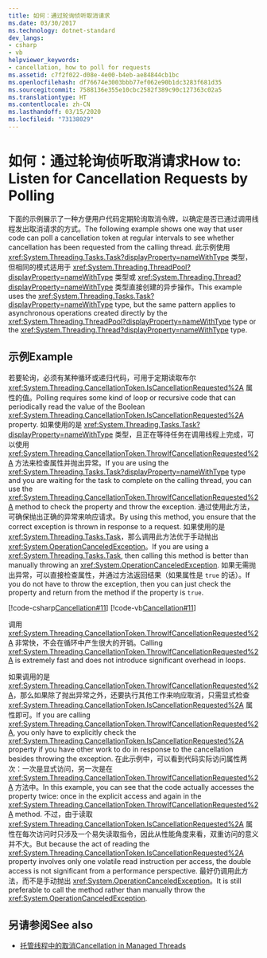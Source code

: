 ```yaml
---
title: 如何：通过轮询侦听取消请求
ms.date: 03/30/2017
ms.technology: dotnet-standard
dev_langs:
- csharp
- vb
helpviewer_keywords:
- cancellation, how to poll for requests
ms.assetid: c7f2f022-d08e-4e00-b4eb-ae84844cb1bc
ms.openlocfilehash: df76674e3003bbb77ef062e90b1dc3283f681d35
ms.sourcegitcommit: 7588136e355e10cbc2582f389c90c127363c02a5
ms.translationtype: HT
ms.contentlocale: zh-CN
ms.lasthandoff: 03/15/2020
ms.locfileid: "73138029"
---
```

# <a name="how-to-listen-for-cancellation-requests-by-polling"></a><span data-ttu-id="4a389-102">如何：通过轮询侦听取消请求</span><span class="sxs-lookup"><span data-stu-id="4a389-102">How to: Listen for Cancellation Requests by Polling</span></span>
<span data-ttu-id="4a389-103">下面的示例展示了一种方便用户代码定期轮询取消令牌，以确定是否已通过调用线程发出取消请求的方式。</span><span class="sxs-lookup"><span data-stu-id="4a389-103">The following example shows one way that user code can poll a cancellation token at regular intervals to see whether cancellation has been requested from the calling thread.</span></span> <span data-ttu-id="4a389-104">此示例使用 <xref:System.Threading.Tasks.Task?displayProperty=nameWithType> 类型，但相同的模式适用于 <xref:System.Threading.ThreadPool?displayProperty=nameWithType> 类型或 <xref:System.Threading.Thread?displayProperty=nameWithType> 类型直接创建的异步操作。</span><span class="sxs-lookup"><span data-stu-id="4a389-104">This example uses the <xref:System.Threading.Tasks.Task?displayProperty=nameWithType> type, but the same pattern applies to asynchronous operations created directly by the <xref:System.Threading.ThreadPool?displayProperty=nameWithType> type or the <xref:System.Threading.Thread?displayProperty=nameWithType> type.</span></span>  
  
## <a name="example"></a><span data-ttu-id="4a389-105">示例</span><span class="sxs-lookup"><span data-stu-id="4a389-105">Example</span></span>  
 <span data-ttu-id="4a389-106">若要轮询，必须有某种循环或递归代码，可用于定期读取布尔 <xref:System.Threading.CancellationToken.IsCancellationRequested%2A> 属性的值。</span><span class="sxs-lookup"><span data-stu-id="4a389-106">Polling requires some kind of loop or recursive code that can periodically read the value of the Boolean <xref:System.Threading.CancellationToken.IsCancellationRequested%2A> property.</span></span> <span data-ttu-id="4a389-107">如果使用的是 <xref:System.Threading.Tasks.Task?displayProperty=nameWithType> 类型，且正在等待任务在调用线程上完成，可以使用 <xref:System.Threading.CancellationToken.ThrowIfCancellationRequested%2A> 方法来检查属性并抛出异常。</span><span class="sxs-lookup"><span data-stu-id="4a389-107">If you are using the <xref:System.Threading.Tasks.Task?displayProperty=nameWithType> type and you are waiting for the task to complete on the calling thread, you can use the <xref:System.Threading.CancellationToken.ThrowIfCancellationRequested%2A> method to check the property and throw the exception.</span></span> <span data-ttu-id="4a389-108">通过使用此方法，可确保抛出正确的异常来响应请求。</span><span class="sxs-lookup"><span data-stu-id="4a389-108">By using this method, you ensure that the correct exception is thrown in response to a request.</span></span> <span data-ttu-id="4a389-109">如果使用的是 <xref:System.Threading.Tasks.Task>，那么调用此方法优于手动抛出 <xref:System.OperationCanceledException>。</span><span class="sxs-lookup"><span data-stu-id="4a389-109">If you are using a <xref:System.Threading.Tasks.Task>, then calling this method is better than manually throwing an <xref:System.OperationCanceledException>.</span></span> <span data-ttu-id="4a389-110">如果无需抛出异常，可以直接检查属性，并通过方法返回结果（如果属性是 `true` 的话）。</span><span class="sxs-lookup"><span data-stu-id="4a389-110">If you do not have to throw the exception, then you can just check the property and return from the method if the property is `true`.</span></span>  
  
 [!code-csharp[Cancellation#11](../../../samples/snippets/csharp/VS_Snippets_Misc/cancellation/cs/cancellationex11.cs#11)]
 [!code-vb[Cancellation#11](../../../samples/snippets/visualbasic/VS_Snippets_Misc/cancellation/vb/cancellationex11.vb#11)]  
  
 <span data-ttu-id="4a389-111">调用 <xref:System.Threading.CancellationToken.ThrowIfCancellationRequested%2A> 非常快，不会在循环中产生很大的开销。</span><span class="sxs-lookup"><span data-stu-id="4a389-111">Calling <xref:System.Threading.CancellationToken.ThrowIfCancellationRequested%2A> is extremely fast and does not introduce significant overhead in loops.</span></span>  
  
 <span data-ttu-id="4a389-112">如果调用的是 <xref:System.Threading.CancellationToken.ThrowIfCancellationRequested%2A>，那么如果除了抛出异常之外，还要执行其他工作来响应取消，只需显式检查 <xref:System.Threading.CancellationToken.IsCancellationRequested%2A> 属性即可。</span><span class="sxs-lookup"><span data-stu-id="4a389-112">If you are calling <xref:System.Threading.CancellationToken.ThrowIfCancellationRequested%2A>, you only have to explicitly check the <xref:System.Threading.CancellationToken.IsCancellationRequested%2A> property if you have other work to do in response to the cancellation besides throwing the exception.</span></span> <span data-ttu-id="4a389-113">在此示例中，可以看到代码实际访问属性两次：一次是显式访问，另一次是在 <xref:System.Threading.CancellationToken.ThrowIfCancellationRequested%2A> 方法中。</span><span class="sxs-lookup"><span data-stu-id="4a389-113">In this example, you can see that the code actually accesses the property twice: once in the explicit access and again in the <xref:System.Threading.CancellationToken.ThrowIfCancellationRequested%2A> method.</span></span> <span data-ttu-id="4a389-114">不过，由于读取 <xref:System.Threading.CancellationToken.IsCancellationRequested%2A> 属性在每次访问时只涉及一个易失读取指令，因此从性能角度来看，双重访问的意义并不大。</span><span class="sxs-lookup"><span data-stu-id="4a389-114">But because the act of reading the <xref:System.Threading.CancellationToken.IsCancellationRequested%2A> property involves only one volatile read instruction per access, the double access is not significant from a performance perspective.</span></span> <span data-ttu-id="4a389-115">最好仍调用此方法，而不是手动抛出 <xref:System.OperationCanceledException>。</span><span class="sxs-lookup"><span data-stu-id="4a389-115">It is still preferable to call the method rather than manually throw the <xref:System.OperationCanceledException>.</span></span>  
  
## <a name="see-also"></a><span data-ttu-id="4a389-116">另请参阅</span><span class="sxs-lookup"><span data-stu-id="4a389-116">See also</span></span>

- [<span data-ttu-id="4a389-117">托管线程中的取消</span><span class="sxs-lookup"><span data-stu-id="4a389-117">Cancellation in Managed Threads</span></span>](../../../docs/standard/threading/cancellation-in-managed-threads.md)

